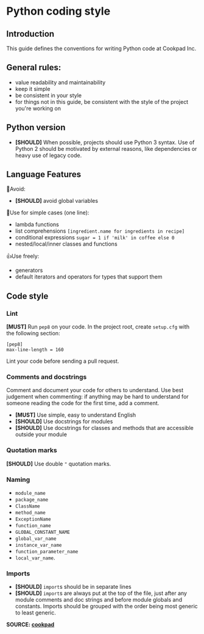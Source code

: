 # Python coding style

## Introduction

This guide defines the conventions for writing Python code at Cookpad Inc.

## General rules:

 - value readability and maintainability
 - keep it simple
 - be consistent in your style
 - for things not in this guide, be consistent with the style of the project you're working on

## Python version

 - **[SHOULD]** When possible, projects should use Python 3 syntax. Use of Python 2 should be motivated by external reasons, like dependencies or heavy use of legacy code.

## Language Features

🙌Avoid:

 - **[SHOULD]** avoid global variables

👋Use for simple cases (one line):

 - lambda functions
 - list comprehensions `[ingredient.name for ingredients in recipe]`
 - conditional expressions `sugar = 1 if 'milk' in coffee else 0`
 - nested/local/inner classes and functions

👍Use freely:

 - generators
 - default iterators and operators for types that support them

## Code style

### Lint

**[MUST]** Run `pep8` on your code. In the project root, create `setup.cfg` with the following section:

```
[pep8]
max-line-length = 160
```

Lint your code before sending a pull request.

### Comments and docstrings

Comment and document your code for others to understand. Use best judgement when commenting: if anything may be hard to understand for someone reading the code for the first time, add a comment.

 - **[MUST]** Use simple, easy to understand English
 - **[SHOULD]** Use docstrings for modules
 - **[SHOULD]** Use docstrings for classes and methods that are accessible outside your module

### Quotation marks

**[SHOULD]** Use double `"` quotation marks.

### Naming

 - `module_name`
 - `package_name`
 - `ClassName`
 - `method_name`
 - `ExceptionName`
 - `function_name`
 - `GLOBAL_CONSTANT_NAME`
 - `global_var_name`
 - `instance_var_name`
 - `function_parameter_name`
 - `local_var_name`.

### Imports

 - **[SHOULD]** `import`s should be in separate lines
 - **[SHOULD]** `import`s are always put at the top of the file, just after any module comments and doc strings and before module globals and constants. Imports should be grouped with the order being most generic to least generic.


**SOURCE: [cookpad](https://github.com/cookpad/styleguide/blob/master/python.en.md)**
